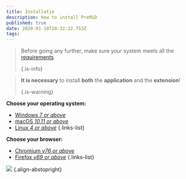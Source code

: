 ```yaml
---
title: Installatie
description: How to install PreMiD
published: true
date: 2020-01-18T20:32:22.753Z
tags:
---
```


> Before going any further, make sure your system meets all the [requirements](/install/requirements). 
> 
> {.is-info}

> **It is necessary** to install **both** the **application** and the **extension**! 
> 
> {.is-warning}

**Choose your operating system:**
- [Windows *7 or above*](/install/windows)
- [macOS *10.11 or above*](/install/macos)
- [Linux *4 or above*](/install/linux)
{.links-list}

**Choose your browser:**
- [Chromium *v76 or above*](/install/chromium)
- [Firefox *v69 or above*](/install/firefox)
{.links-list}

![](https://a.icons8.com/ajlQdsfa/FZhYWV/svg.svg) {.align-abstopright}